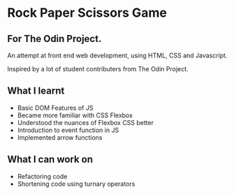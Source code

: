 # Rock Paper Scissors Game
## For The Odin Project.

An attempt at front end web development, using HTML, CSS and Javascript.

Inspired by a lot of student contributers from The Odin Project.

## What I learnt
- Basic DOM Features of JS
- Became more familiar with CSS Flexbox
- Understood the nuances of Flexbox CSS better
- Introduction to event function in JS
- Implemented arrow functions

## What I can work on
- Refactoring code
- Shortening code using turnary operators
